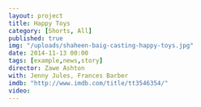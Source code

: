 ```yaml
---
layout: project
title: Happy Toys
category: [Shorts, All]
published: true
img: "/uploads/shaheen-baig-casting-happy-toys.jpg"
date: 2014-11-13 00:00
tags: [example,news,story]
director: Zawe Ashton
with: Jenny Jules, Frances Barber 
imdb: "http://www.imdb.com/title/tt3546354/"
video: 
---
```



